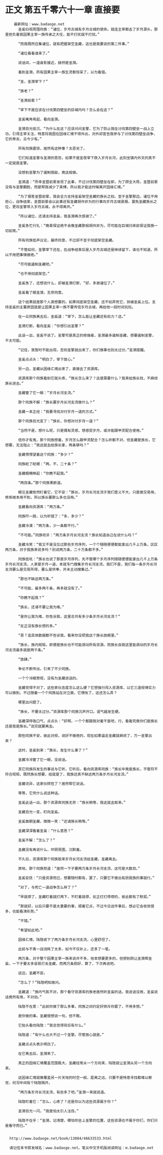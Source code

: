 # 正文 第五千零六十一章 直接要
        最新网址：www.badaoge.net
          圣奚扫视周围同族：“诸位，岁月古城有岁月古城的使命。就连主宰都去了岁月源头，那里担负着我因果主宰一族传承之大任，能不打扰就不打扰。”
      
          “而我既然召集诸位，就有把握架空圣藏，这也是我要说的第二件事。”
      
          “诸位看看谁来了。”
      
          说话间，一道身影接近，赫然是圣漪。
      
          看到圣漪，所有因果主宰一族生灵都惊呆了，以为看错。
      
          “圣，圣漪宰下？”
      
          “族老？”
      
          “圣漪前辈？”
      
          “宰下不是应该在讨伐第四壁垒的巨城内吗？怎么会在这？”
      
          圣奚嘴角弯起，看向圣漪。
      
          圣漪目光低沉，“为什么在这？应该问问圣擎，它为了防止我在讨伐第四壁垒一战上立功，引得主宰关注，特意将我困在因缘汇境不得外出，对外却宣告我参与了讨伐第四壁垒战争，它的卑劣，古今少有。”
      
          所有同族震惊，居然有这种事？太恶劣了。
      
          它们知道圣擎与圣漪的恩怨，如果不是圣夜宰下跌入岁月长河，此刻坐镇内外天的真不一定就是圣擎。
      
          没想到圣擎为了遏制宿敌，竟这般做。
      
          圣漪道：“所幸圣暨前辈发现了此事，不过讨伐第四壁垒在即，为了顾全大局，圣暨前辈没有与圣擎翻脸，而是帮我减少了束缚，所以我才能这时候离开因缘汇境。”
      
          “为了报答圣暨前辈，我会全力支持圣奚架空圣藏的族长之权。至于圣擎那边，诸位不用担心，战争结束，圣暨前辈会以此事还有圣藏胡作非为的行事向岁月古城禀报，罢免圣藏族长之位，更将圣擎带入岁月古城，永不得离开。”
      
          “所以诸位，还请支持圣奚，我圣漪再次感谢了。”
      
          圣奚急忙行礼：“晚辈保证绝不会像圣藏那般胡作非为，尽可能在巨城归来前保证我族一切如常。”
      
          所有同族低声议论，最终同意，不过却不至于彻底架空圣藏。
      
          “不管如何，圣擎宰下还在，在战争结束后是入岁月古城还是继续留下，谁也不知道，所以不用把事情做绝。”
      
          “尽可能遏制圣藏吧。”
      
          “也不用彻底架空。”
      
          圣奚急了，还想说什么，却被圣漪打断，“好，多谢诸位了。”
      
          圣奚看了眼圣漪，无奈同意。
      
          这个结果就是那个人类想要的，如果彻底架空圣藏，还不如弄死它，扶植圣奚上位。支持圣奚的主要原因就是让因果主宰一族不要传信岁月古城，再给他一段时间玩玩。
      
          在一众同族离去后，圣奚道：“宰下，怎么能让圣藏还有权力？这。”
      
          圣漪打断，看向圣奚：“你想引出圣擎？”
      
          此话一出，圣奚不说了。圣擎可是真正的绝强者，圣漪最多遏制圣藏，想要遏制圣擎，不太可能。
      
          “记住，我暂时不能出现，否则圣擎就出来了，你们做事也别太过分。”圣漪提醒。
      
          圣奚点点头：“明白了，宰下放心。”
      
          另一边，圣藏从因缘汇境出来了，直接去了资源库。
      
          资源库那个同族看到它就头疼，“族长怎么来了？这是需要什么？我来给族长找，不麻烦族长进去。”
      
          圣藏瞥了它一眼：“岁月长河支流。”
      
          那个同族不解：“族长要岁月长河支流做什么？”
      
          圣藏一本正经：“我要寻找对付岁月一道的方式。”
      
          那个同族目光变了：“族长，你想对付岁月一道？”
      
          “当然不是，想什么呢，只是偶有灵感，想感受岁月，或许能跟甲灵配合使用。”
      
          信你才有鬼，那个同族想着，岁月怎么跟甲灵配合？怎么听都不对，但圣藏是族长，它想要，无法阻止：“我这就去给族长拿，两条够吗？”
      
          圣藏愣愣望着这个同族：“多少？”
      
          同族眨了眨眼：“两，不，二十条？”
      
          圣藏眼睛眯起：“你瞧不起我。”
      
          “两百条。”那个同族果断道。
      
          眼见圣藏依然盯着它，它不安：“族长，岁月长河支流于我们意义不大，只是做交易用，修炼根本用不到，所以族长要那么多也没用。”
      
          圣藏看向资源库：“两万条。”
      
          同族吓一跳，以为听错了：“多，多少？”
      
          圣藏冷漠：“两万条，少一条都不行。”
      
          “不可能。”同族咬牙：“两万条岁月长河支流？族长知道自己在说什么吗？”
      
          圣藏冷笑：“我又不是没见过那些岁月序列，一个个随随便便都能拿出几千上万条，区区两万条，对于我族来说多吗？别说两万条，二十万条都不多。”
      
          同族低吼：“族长也说了那是岁月序列，先不管哪个岁月序列随随便便能拿出几千上万条岁月长河支流，人家是岁月一道，本就专门搜集岁月长河支流，我们不是，我们每一条岁月长河支流要么是交易所得，要么是供奉，并未主动搜集过。”
      
          “那也不缺这两万条。”
      
          “不可能，最多两千条，再多就没有了。”
      
          “你瞧不起我？”
      
          “族长，还请不要让我为难。”
      
          “是你让我为难，你告诉我，这里总共有多少条岁月长河支流？”
      
          “反正没有族长想的多。”
      
          “恩？连具体数据都不告诉我，看来你没把我这个族长放眼里。”
      
          “族长，族内规矩，即便是族长也不可能调动所有资源。而族长自我这里能调动的岁月长河支流最多就是两千条。”
      
          “放肆。”
      
          争论不断传出，引来了不少同族。
      
          一个个冷眼旁观，没有为圣藏说话的。
      
          圣藏觉得不对了，这些家伙态度怎么这么硬？它想强行闯入资源库，以它三道规律实力可以做到，不过随着一个个同族站在对立面，它惆怅了，这还怎么弄？
      
          哪里出问题了。
      
          “族长，不要太过分。”资源库那个同族沉声开口。语气越发生硬。
      
          圣藏深呼吸口气，点点头：“好啊，一个个都跟我对着干是吧，行，看看究竟你们是族长还是我是族长。”说完就要离去。
      
          那些同族不安，彼此对视，说好不做绝的，现在如果逼走圣藏就麻烦了，万一圣擎出来？
      
          这时，圣奚到来：“族长，发生什么事了？”
      
          圣藏冷冷瞥了它一眼，没说话。
      
          其它同族将发生的事说与它听，它听后，看向资源库同族：“族长毕竟是族长，不管符不符合规矩，既然族长想要，给就是了，我族还真不缺这两万条岁月长河支流。”
      
          圣藏诧异，这家伙转性了？居然帮它说话。
      
          等等，它凭什么说这种话。
      
          圣奚此话一出，那个资源库同族无奈：“族长稍等，我这就去取来。”
      
          圣藏目光一变，盯向圣奚。
      
          圣奚面朝圣藏，微微一笑：“还请族长稍等。”
      
          圣藏深深看着圣奚：“什么意思？”
      
          圣奚不解：“怎么了？”
      
          圣藏没有再说什么，环顾周围，沉默着。
      
          不久后，资源库那个同族取来岁月长河支流给圣藏，圣藏离去。
      
          原地，那个同族怒道：“居然一下子要两万条岁月长河支流，这可是大数目。”
      
          圣奚安抚：“只是资源而已，想要随时都有，罢了，只要它不做出有损我族的事就行。”
      
          “对了，与死亡一道战争怎么样了？”
      
          “早就停了，圣藏盯着就打两下，不盯着就停，反正打打停停的，彼此都有了默契。”
      
          “那就好，以后只要不是太重要的事，顺着它点，不过今日这件事后，想必它会收敛很多，也能看清形势。”
      
          “不错。”
      
          “希望如此吧。”
      
          因缘汇境，陆隐收下了两万条岁月长河支流，心里舒坦了。
      
          此前与不青一战消耗了太多，如今不仅补上，还多了一笔。
      
          两万条，对于整个因果主宰一族来说并不多，他本想要更多的，但想到刚让圣漪帮圣奚，一下子要太多容易打击圣藏，而两万条刚好，算了，下次再说吧。
      
          这边，圣藏不安。
      
          “怎么了？”陆隐明知故问。
      
          圣藏道：“族内气氛不对，那个看守资源库的族老居然听圣奚的话，我说话没用，圣奚说话竟然有用，不对劲。”
      
          陆隐不在意：“此前你做了那么多事，同族之间约定好排斥你罢了，不用多想。”
      
          是你做的事。圣藏很想说一句，但不敢。
      
          它抬头看向陆隐：“我总觉得背后有什么。”
      
          陆隐道：“有什么也大不过一个圣擎。尽管放心就是。”
      
          圣藏点点头表示明白了。
      
          在它离去后，圣漪来了。
      
          真正的因缘汇境覆盖范围极大，圣藏经常从一个方向来，陆隐就让圣漪从另一个方向来。
      
          这因缘汇境就像覆盖另一片天地的时空一般，距离之远，只要不是特意寻找都难以察觉，何况中间有个陆隐隔开。
      
          “两万条岁月长河支流，有些多了吧。”圣漪一来就说道。
      
          陆隐盯着它：“怎么，心疼了？还是你以为这些资源属于你？”
      
          圣漪目光一闪，“我是怕太引人注目。”
      
          陆隐不在乎：“圣漪，记清楚，哪怕你坐上圣擎的位置，这些资源也不属于你们，你们只是看守而已。”
      
      
      http://www.badaoge.net/book/13084/46633533.html
      
      请记住本书首发域名：www.badaoge.net。笔尖中文手机版阅读网址：m.badaoge.net